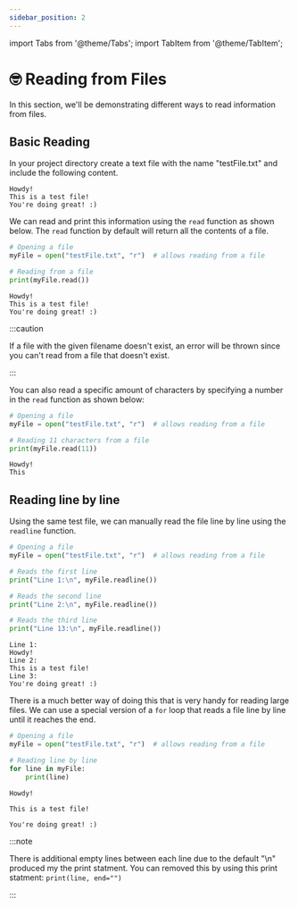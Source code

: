 ```yaml
---
sidebar_position: 2
---
```


import Tabs from '@theme/Tabs';
import TabItem from '@theme/TabItem';

# 🤓 Reading from Files

In this section, we'll be demonstrating different ways to read information from files.

## Basic Reading

In your project directory create a text file with the name "testFile.txt" and include the following content.

```text title="testFile.txt"
Howdy!
This is a test file!
You're doing great! :)
```

We can read and print this information using the `read` function as shown below. The `read` function  by default will return all the contents of a file.


<Tabs>
<TabItem value="Code" label="Code" default>

```python
# Opening a file
myFile = open("testFile.txt", "r")  # allows reading from a file

# Reading from a file
print(myFile.read())
```

</TabItem>
<TabItem value="Output" label="Output">

```
Howdy!
This is a test file!
You're doing great! :)
```

</TabItem>
</Tabs>

:::caution

If a file with the given filename doesn't exist, an error will be thrown since you can't read from a file that doesn't exist.

:::

You can also read a specific amount of characters by specifying a number in the `read` function as shown below: 

<Tabs>
<TabItem value="Code" label="Code" default>

```python
# Opening a file
myFile = open("testFile.txt", "r")  # allows reading from a file

# Reading 11 characters from a file
print(myFile.read(11))
```

</TabItem>
<TabItem value="Output" label="Output">

```
Howdy!
This
```

</TabItem>
</Tabs>

## Reading line by line

Using the same test file, we can manually read the file line by line using the `readline` function.

<Tabs>
<TabItem value="Code" label="Code" default>

```python
# Opening a file
myFile = open("testFile.txt", "r")  # allows reading from a file

# Reads the first line
print("Line 1:\n", myFile.readline())

# Reads the second line
print("Line 2:\n", myFile.readline())

# Reads the third line
print("Line 13:\n", myFile.readline())
```

</TabItem>
<TabItem value="Output" label="Output">

```
Line 1:
Howdy!
Line 2:
This is a test file!
Line 3:
You're doing great! :)
```

</TabItem>
</Tabs>

There is a much better way of doing this that is very handy for reading large files. We can use a special version of a `for` loop that reads a file line by line until it reaches the end.

<Tabs>
<TabItem value="Code" label="Code" default>

```python
# Opening a file
myFile = open("testFile.txt", "r")  # allows reading from a file

# Reading line by line
for line in myFile:
    print(line)
```

</TabItem>
<TabItem value="Output" label="Output">

```
Howdy!

This is a test file!

You're doing great! :)

```
:::note

There is additional empty lines between each line due to the default "\n" produced my the print statment. You can removed this by using this print statment: `print(line, end="")`

:::

</TabItem>
</Tabs>